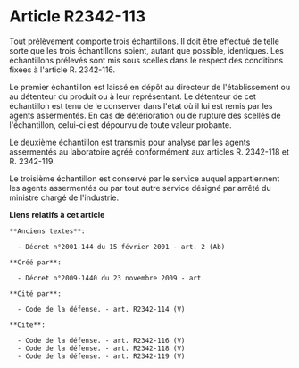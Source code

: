 # Article R2342-113

Tout prélèvement comporte trois échantillons. Il doit être effectué de telle sorte que les trois échantillons soient, autant
que possible, identiques. Les échantillons prélevés sont mis sous scellés dans le respect des conditions fixées à l'article
R. 2342-116. 

Le premier échantillon est laissé en dépôt au directeur de l'établissement ou au détenteur du produit ou à leur représentant.
Le détenteur de cet échantillon est tenu de le conserver dans l'état où il lui est remis par les agents assermentés. En cas
de détérioration ou de rupture des scellés de l'échantillon, celui-ci est dépourvu de toute valeur probante. 

Le deuxième échantillon est transmis pour analyse par les agents assermentés au laboratoire agréé conformément aux articles
R. 2342-118 et R. 2342-119. 

Le troisième échantillon est conservé par le service auquel appartiennent les agents assermentés ou par tout autre service
désigné par arrêté du ministre chargé de l'industrie.

**Liens relatifs à cet article**

	**Anciens textes**:

	  - Décret n°2001-144 du 15 février 2001 - art. 2 (Ab)

	**Créé par**:

	  - Décret n°2009-1440 du 23 novembre 2009 - art.

	**Cité par**:

	  - Code de la défense. - art. R2342-114 (V)

	**Cite**:

	  - Code de la défense. - art. R2342-116 (V)
	  - Code de la défense. - art. R2342-118 (V)
	  - Code de la défense. - art. R2342-119 (V)
